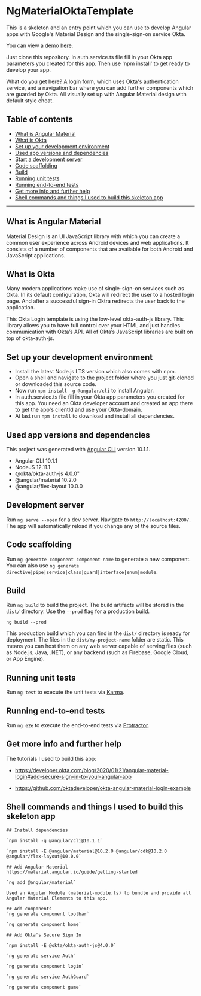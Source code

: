 # NgMaterialOktaTemplate

This is a skeleton and an entry point which you can use to develop Angular apps with Google's Material Design and the single-sign-on service Okta.

You can view a demo [here](https://ng-material-okta-template.web.app).

Just clone this repository. In auth.service.ts file fill in your Okta app parameters you created for this app. Then use 'npm install' to get ready to develop your app.

What do you get here? A login form, which uses Okta's authentication service, and a navigation bar where you can add further components which are guarded by Okta. All visually set up with Angular Material design with default style cheat.

## Table of contents
- [What is Angular Material](#What-is-Angular-Material)
- [What is Okta](#What-is-Okta)
- [Set up your development environment](#Set-up-your-development-environment)
- [Used app versions and dependencies](#Used-app-versions-and-dependencies)
- [Start a development server](#Development-server)
- [Code scaffolding](#Code-scaffolding)
- [Build](#Build)
- [Running unit tests](#Running-unit-tests)
- [Running end-to-end tests](#Running-end-to-end-tests)
- [Get more info and further help](#Get-more-info-and-further-help)
- [Shell commands and things I used to build this skeleton app](#Shell-commands-and-things-I-used-to-build-this-skeleton-app)

---

## What is Angular Material

Material Design is an UI JavaScript library with which you can create a common user experience across Android devices and web applications. It consists of a number of components that are available for both Android and JavaScript applications.

## What is Okta

Many modern applications make use of single-sign-on services such as Okta. In its default configuration, Okta will redirect the user to a hosted login page. And after a successful sign-in Oktra redirects the user back to the application.

This Okta Login template is using the low-level okta-auth-js library. This library allows you to have full control over your HTML and just handles communication with Okta’s API. All of Okta’s JavaScript libraries are built on top of okta-auth-js.

## Set up your development environment

- Install the latest Node.js LTS version which also comes with npm.
- Open a shell and navigate to the project folder where you just git-cloned or downloaded this source code.
- Now run `npm install -g @angular/cli` to install Angular.
- In auth.service.ts file fill in your Okta app parameters you created for this app. You need an Okta developer account and created an app there to get the app's clientId and use your Okta-domain.
- At last run `npm install` to download and install all dependencies.

## Used app versions and dependencies

This project was generated with [Angular CLI](https://github.com/angular/angular-cli) version 10.1.1.
- Angular CLI 10.1.1
- NodeJS 12.11.1
- @okta/okta-auth-js 4.0.0"
- @angular/material 10.2.0
- @angular/flex-layout 10.0.0

## Development server

Run `ng serve --open` for a dev server. Navigate to `http://localhost:4200/`. The app will automatically reload if you change any of the source files.

## Code scaffolding

Run `ng generate component component-name` to generate a new component. You can also use `ng generate directive|pipe|service|class|guard|interface|enum|module`.

## Build

Run `ng build` to build the project. The build artifacts will be stored in the `dist/` directory. Use the `--prod` flag for a production build.

~~~
ng build --prod
~~~

This production build which you can find in the `dist/` directory is ready for deployment. The files in the `dist/my-project-name` folder are static. This means you can host them on any web server capable of serving files (such as Node.js, Java, .NET), or any backend (such as Firebase, Google Cloud, or App Engine).

## Running unit tests

Run `ng test` to execute the unit tests via [Karma](https://karma-runner.github.io).

## Running end-to-end tests

Run `ng e2e` to execute the end-to-end tests via [Protractor](http://www.protractortest.org/).

## Get more info and further help

The tutorials I used to build this app:

- https://developer.okta.com/blog/2020/01/21/angular-material-login#add-secure-sign-in-to-your-angular-app

- https://github.com/oktadeveloper/okta-angular-material-login-example

## Shell commands and things I used to build this skeleton app

~~~
## Install dependencies

`npm install -g @angular/cli@10.1.1`

`npm install -E @angular/material@10.2.0 @angular/cdk@10.2.0 @angular/flex-layout@10.0.0`

## Add Angular Material
https://material.angular.io/guide/getting-started

`ng add @angular/material`

Used an Angular Module (material-module.ts) to bundle and provide all Angular Material Elements to this app.

## Add components
`ng generate component toolbar`

`ng generate component home`

## Add Okta's Secure Sign In

`npm install -E @okta/okta-auth-js@4.0.0`

`ng generate service Auth`

`ng generate component login`

`ng generate service AuthGuard`

`ng generate component game`

~~~
